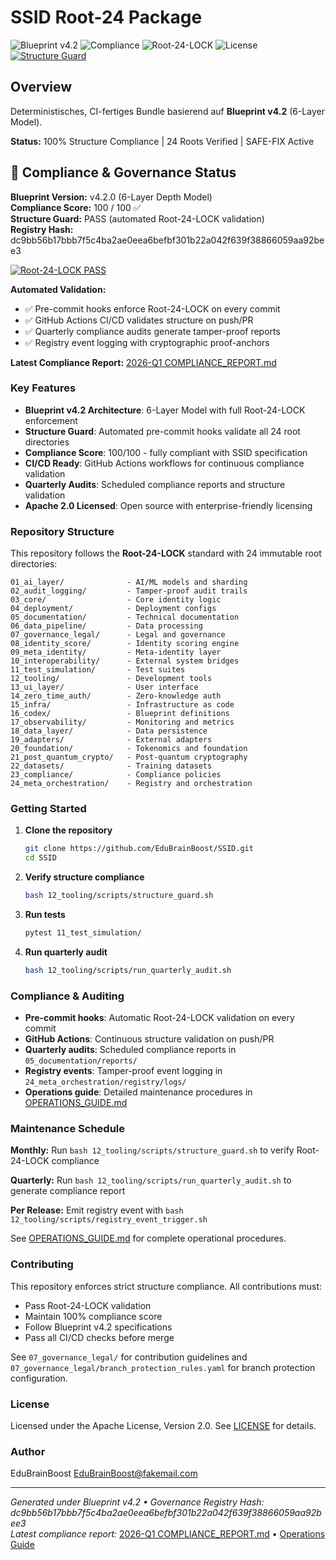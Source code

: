 # SSID Root-24 Package

![Blueprint v4.2](https://img.shields.io/badge/Blueprint-v4.2-brightgreen?style=for-the-badge)
![Compliance](https://img.shields.io/badge/Compliance-100%25-success?style=for-the-badge)
![Root-24-LOCK](https://img.shields.io/badge/Root--24--LOCK-Active-blue?style=for-the-badge)
![License](https://img.shields.io/badge/License-Apache%202.0-orange?style=for-the-badge)
[![Structure Guard](https://github.com/EduBrainBoost/SSID/actions/workflows/structure_guard.yml/badge.svg)](https://github.com/EduBrainBoost/SSID/actions/workflows/structure_guard.yml)

## Overview

Deterministisches, CI-fertiges Bundle basierend auf **Blueprint v4.2** (6-Layer Model).

**Status:** 100% Structure Compliance | 24 Roots Verified | SAFE-FIX Active

## 🧭 Compliance & Governance Status

**Blueprint Version:** v4.2.0 (6-Layer Depth Model)  
**Compliance Score:** 100 / 100 ✅  
**Structure Guard:** PASS (automated Root-24-LOCK validation)  
**Registry Hash:** dc9bb56b17bbb7f5c4ba2ae0eea6befbf301b22a042f639f38866059aa92bee3

[![Root-24-LOCK PASS](https://github.com/EduBrainBoost/SSID/actions/workflows/structure_guard.yml/badge.svg)](https://github.com/EduBrainBoost/SSID/actions/workflows/structure_guard.yml)

**Automated Validation:**
- ✅ Pre-commit hooks enforce Root-24-LOCK on every commit
- ✅ GitHub Actions CI/CD validates structure on push/PR
- ✅ Quarterly compliance audits generate tamper-proof reports
- ✅ Registry event logging with cryptographic proof-anchors

**Latest Compliance Report:** [2026-Q1 COMPLIANCE_REPORT.md](05_documentation/reports/2026-Q1/COMPLIANCE_REPORT.md)

### Key Features

- **Blueprint v4.2 Architecture**: 6-Layer Model with full Root-24-LOCK enforcement
- **Structure Guard**: Automated pre-commit hooks validate all 24 root directories
- **Compliance Score**: 100/100 - fully compliant with SSID specification
- **CI/CD Ready**: GitHub Actions workflows for continuous compliance validation
- **Quarterly Audits**: Scheduled compliance reports and structure validation
- **Apache 2.0 Licensed**: Open source with enterprise-friendly licensing

### Repository Structure

This repository follows the **Root-24-LOCK** standard with 24 immutable root directories:

```
01_ai_layer/              - AI/ML models and sharding
02_audit_logging/         - Tamper-proof audit trails
03_core/                  - Core identity logic
04_deployment/            - Deployment configs
05_documentation/         - Technical documentation
06_data_pipeline/         - Data processing
07_governance_legal/      - Legal and governance
08_identity_score/        - Identity scoring engine
09_meta_identity/         - Meta-identity layer
10_interoperability/      - External system bridges
11_test_simulation/       - Test suites
12_tooling/               - Development tools
13_ui_layer/              - User interface
14_zero_time_auth/        - Zero-knowledge auth
15_infra/                 - Infrastructure as code
16_codex/                 - Blueprint definitions
17_observability/         - Monitoring and metrics
18_data_layer/            - Data persistence
19_adapters/              - External adapters
20_foundation/            - Tokenomics and foundation
21_post_quantum_crypto/   - Post-quantum cryptography
22_datasets/              - Training datasets
23_compliance/            - Compliance policies
24_meta_orchestration/    - Registry and orchestration
```

### Getting Started

1. **Clone the repository**
   ```bash
   git clone https://github.com/EduBrainBoost/SSID.git
   cd SSID
   ```

2. **Verify structure compliance**
   ```bash
   bash 12_tooling/scripts/structure_guard.sh
   ```

3. **Run tests**
   ```bash
   pytest 11_test_simulation/
   ```

4. **Run quarterly audit**
   ```bash
   bash 12_tooling/scripts/run_quarterly_audit.sh
   ```

### Compliance & Auditing

- **Pre-commit hooks**: Automatic Root-24-LOCK validation on every commit
- **GitHub Actions**: Continuous structure validation on push/PR
- **Quarterly audits**: Scheduled compliance reports in `05_documentation/reports/`
- **Registry events**: Tamper-proof event logging in `24_meta_orchestration/registry/logs/`
- **Operations guide**: Detailed maintenance procedures in [OPERATIONS_GUIDE.md](05_documentation/OPERATIONS_GUIDE.md)

### Maintenance Schedule

**Monthly:** Run `bash 12_tooling/scripts/structure_guard.sh` to verify Root-24-LOCK compliance

**Quarterly:** Run `bash 12_tooling/scripts/run_quarterly_audit.sh` to generate compliance report

**Per Release:** Emit registry event with `bash 12_tooling/scripts/registry_event_trigger.sh`

See [OPERATIONS_GUIDE.md](05_documentation/OPERATIONS_GUIDE.md) for complete operational procedures.

### Contributing

This repository enforces strict structure compliance. All contributions must:
- Pass Root-24-LOCK validation
- Maintain 100% compliance score
- Follow Blueprint v4.2 specifications
- Pass all CI/CD checks before merge

See `07_governance_legal/` for contribution guidelines and `07_governance_legal/branch_protection_rules.yaml` for branch protection configuration.

### License

Licensed under the Apache License, Version 2.0. See [LICENSE](LICENSE) for details.

### Author

EduBrainBoost <EduBrainBoost@fakemail.com>

---

_Generated under Blueprint v4.2 • Governance Registry Hash: dc9bb56b17bbb7f5c4ba2ae0eea6befbf301b22a042f639f38866059aa92bee3_  
_Latest compliance report:_ [2026-Q1 COMPLIANCE_REPORT.md](05_documentation/reports/2026-Q1/COMPLIANCE_REPORT.md) • [Operations Guide](05_documentation/OPERATIONS_GUIDE.md)
